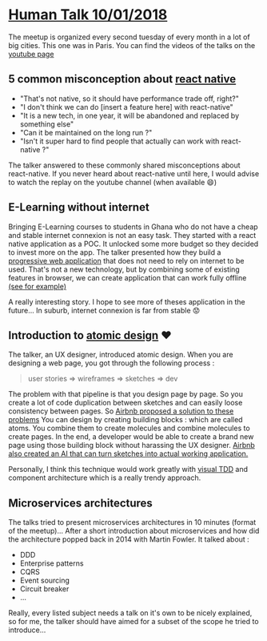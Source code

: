 # [Human Talk 10/01/2018](https://www.meetup.com/HumanTalks-Paris/events/246478316/)

The meetup is organized every second tuesday of every month in a lot of big cities. This one was in Paris.
You can find the videos of the talks on the [youtube page](https://www.youtube.com/channel/UCKFAwlgWiAB4vUpgnS63qog/)

## 5 common misconception about [react native](https://facebook.github.io/react-native/)

* "That's not native, so it should have performance trade off, right?"
* "I don't think we can do [insert a feature here] with react-native"
* "It is a new tech, in one year, it will be abandoned and replaced by something else"
* "Can it be maintained on the long run ?"
* "Isn't it super hard to find people that actually can work with react-native ?"

The talker answered to these commonly shared misconceptions about react-native. If you never heard about react-native until
here, I would advise to watch the replay on the youtube channel (when available :smile:)

## E-Learning without internet

Bringing E-Learning courses to students in Ghana who do not have a cheap and stable internet connexion is not an easy task.
They started with a react native application as a POC. It unlocked some more budget so they decided to invest more on
the app. The talker presented how they build a [progressive web application](https://developers.google.com/web/progressive-web-apps/) 
that does not need to rely on internet to be used. That's not a new technology, but by combining some of existing features
in browser, we can create application that can work fully offline [(see for example)](https://www.pokedex.org/) 

A really interesting story. I hope to see more of theses application in the future... In suburb, internet connexion is
far from stable :worried: 

## Introduction to [atomic design](https://medium.com/@audreyhacq/l-atomic-design-une-m%C3%A9thode-de-co-creation-prometteuse-bd9d5fc2b2ad) :heart:

The talker, an UX designer, introduced atomic design. When you are designing a web page, you got through the following process :  
> user stories => wireframes => sketches => dev

The problem with that pipeline is that you design page by page. So you create a lot of code duplication between sketches 
and can easily loose consistency between pages. So [Airbnb proposed a solution to these problems](https://airbnb.design/building-a-visual-language/) 
You can design by creating building blocks : which are called atoms. You combine them to create molecules and 
combine molecules to create pages.
In the end, a developer would be able to create a brand new page using those building block without harassing the UX designer.
[Airbnb also created an AI that can turn sketches into actual working application.](https://thenextweb.com/artificial-intelligence/2017/10/25/airbnb-ai-sketches-design-code/)

Personally, I think this technique would work greatly with [visual TDD](https://toucantoco.com/en/tech-blog/tech/visual-tdd)
and component architecture which is a really trendy approach.

## Microservices architectures

The talks tried to present microservices architectures in 10 minutes (format of the meetup)... After a short introduction about
microservices and how did the architecture popped back in 2014 with Martin Fowler.
It talked about :
* DDD
* Enterprise patterns
* CQRS
* Event sourcing
* Circuit breaker
* ...

Really, every listed subject needs a talk on it's own to be nicely explained, so for me, the talker should have aimed for 
a subset of the scope he tried to introduce...